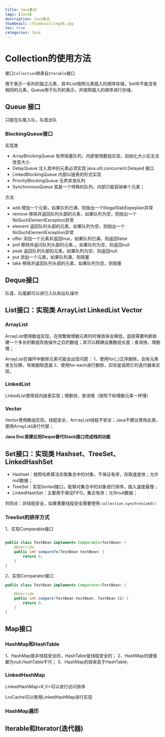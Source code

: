 ```yaml
---
title: Java集合
tags: [Java]
description: Java集合
thumbnail: /thumbnail/img56.jpg
toc: true
categories: Java
---
```




# Collection的使用方法

接口`Collection`继承自`Iterable`接口    

用于表示一系列的独立元素，其中List按照元素插入的顺序存储，Set中不能含有相同的元素，Queue用于队列的表示，并按照插入的顺序进行存储。
<!--more-->
## Queue 接口

只能在队尾入队，队首出队
### BlockingQueue接口
实现类 
* ArrayBlockingQueue 有界阻塞队列，内部使用数组实现，初始化大小后无法改变大小
* DelayQueue 注入其中的元素必须实现 java.util.concurrent.Delayed 接口
* LinkedBlockingQueue 内部以链表的形式实现
* PriorityBlockingQueue 无界并发队列
* SynchronousQueue 其是一个特殊的队列，内部只能容纳单个元素；

方法
* add 增加一个元索，如果队列已满，则抛出一个IIIegaISlabEepeplian异常
* remove   移除并返回队列头部的元素，如果队列为空，则抛出一个NoSuchElementException异常
* element  返回队列头部的元素，如果队列为空，则抛出一个NoSuchElementException异常
* offer  添加一个元素并返回true，如果队列已满，则返回false
* poll  移除并返问队列头部的元素，，如果队列为空，则返回null
* peek  返回队列头部的元素，如果队列为空，则返回null
* put  添加一个元素，如果队列满，则阻塞
* take 移除并返回队列头部的元素，如果队列为空，则阻塞

## Deque接口

队首、队尾都可以进行入队和出队操作


 

## List接口：实现类 ArrayList LinkedList Vector
### ArrayList

ArrayList使用数组实现，在频繁做增删元素的时候效率会降低，底层需要判断新建一个多长的数组存放操作之后的数组；其可以精确设置数组长度；查询快，增删慢；

ArrayList在循环中删除元素可能会出现问题：
1、使用for(;;)正序删除，会有元素发生位移，导致删除遗漏
2、使用for-each进行删除，实际是调用它的迭代器来实现，

### LinkedList
LinkedList使用双向链表实现；增删快，查询慢（按照下标增删元素一样慢） 

### Vector

Vector使用数组实现，线程安全，ArrrayList线程不安全；Java不建议使用此类，使用ArrayList进行代替；

    
    
**Java Doc里建议用Deque替代Stack接口完成栈的功能**


## Set接口：实现类 Hashset、TreeSet、LinkedHashSet

*  Hashset：按照哈希算法存取集合中的对象，不保证有序，存取速度快；允许null数据；
*  TreeSet：实现Sorted接口，能够对集合中的对象进行排序，插入速度最慢；
* LinkedHashSet：主要用于保证FIFO，集合有序；允许null数据；

共同点：非线程安全，如果需要线程安全需要使用 `collection.synchronized()`

### TreeSet的排序方式

1、实现Comparable接口

```java

public class TestBean implements Comparable<TestBean> {
    @Override
    public int compareTo(TestBean testBean) {
        return 0;
    }
}

```


2、实现Comparator接口

```java
public class TestBean implements Comparator<TestBean> {

    @Override
    public int compare(TestBean testBean, TestBean t1) {
        return 0;
    }
}

```



## Map接口

### HashMap和HashTable
1、HashMap是非线程安全的，HashTable是线程安全的；
2、HashMap的键值都为null,HashTable不可；
3、HashMap的效率高于HashTable;


### LinkedHashMap

LinkedHashMap<K,V>可以进行访问排序

LruCache可以使用LinkedHashMap进行实现

### HashMap遍历



##  Iterable和Iterator(迭代器)






